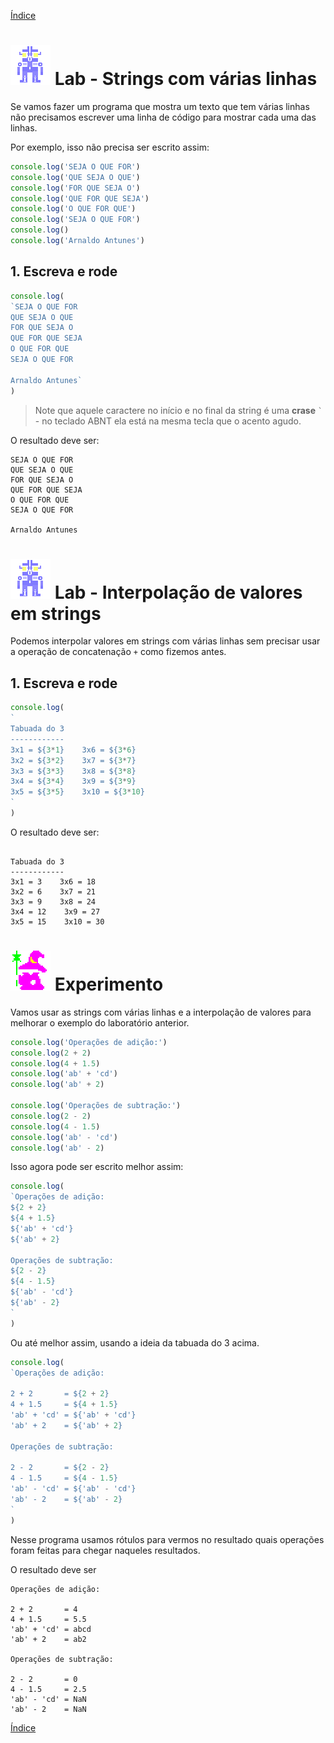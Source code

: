 [Índice](README.md)

# ![Robô](img/robof-64px.png) Lab - Strings com várias linhas

Se vamos fazer um programa que mostra um texto que tem várias linhas não precisamos escrever uma linha de código para mostrar cada uma das linhas.

Por exemplo, isso não precisa ser escrito assim:

``` js
console.log('SEJA O QUE FOR')
console.log('QUE SEJA O QUE')
console.log('FOR QUE SEJA O')
console.log('QUE FOR QUE SEJA')
console.log('O QUE FOR QUE')
console.log('SEJA O QUE FOR')
console.log()
console.log('Arnaldo Antunes')
```

## 1. Escreva e rode
``` js
console.log(
`SEJA O QUE FOR
QUE SEJA O QUE
FOR QUE SEJA O
QUE FOR QUE SEJA
O QUE FOR QUE
SEJA O QUE FOR

Arnaldo Antunes`
)
```

> Note que aquele caractere no início e no final da string é uma **crase** <code>`</code> - no teclado ABNT ela está na mesma tecla que o acento agudo.

O resultado deve ser:
```
SEJA O QUE FOR
QUE SEJA O QUE
FOR QUE SEJA O
QUE FOR QUE SEJA
O QUE FOR QUE
SEJA O QUE FOR

Arnaldo Antunes
```

# ![Robô](img/robof-64px.png) Lab - Interpolação de valores em strings

Podemos interpolar valores em strings com várias linhas sem precisar usar a operação de concatenação <code>+</code> como fizemos antes.

## 1. Escreva e rode

``` js
console.log(
`
Tabuada do 3
------------
3x1 = ${3*1}    3x6 = ${3*6}
3x2 = ${3*2}    3x7 = ${3*7}
3x3 = ${3*3}    3x8 = ${3*8}
3x4 = ${3*4}    3x9 = ${3*9}
3x5 = ${3*5}    3x10 = ${3*10}
`
)
```

O resultado deve ser:
```

Tabuada do 3
------------
3x1 = 3    3x6 = 18
3x2 = 6    3x7 = 21
3x3 = 9    3x8 = 24
3x4 = 12    3x9 = 27
3x5 = 15    3x10 = 30

```

# ![Mago](img/mago-64px.png) Experimento 

Vamos usar as strings com várias linhas e a interpolação de valores para melhorar o exemplo do laboratório anterior.

``` js
console.log('Operações de adição:')
console.log(2 + 2)
console.log(4 + 1.5)
console.log('ab' + 'cd')
console.log('ab' + 2)

console.log('Operações de subtração:')
console.log(2 - 2)
console.log(4 - 1.5)
console.log('ab' - 'cd')
console.log('ab' - 2)
```

Isso agora pode ser escrito melhor assim:


``` js
console.log(
`Operações de adição:
${2 + 2}
${4 + 1.5}
${'ab' + 'cd'}
${'ab' + 2}

Operações de subtração:
${2 - 2}
${4 - 1.5}
${'ab' - 'cd'}
${'ab' - 2}
`
)
```
Ou até melhor assim, usando a ideia da tabuada do 3 acima.

``` js
console.log(
`Operações de adição:

2 + 2       = ${2 + 2}
4 + 1.5     = ${4 + 1.5}
'ab' + 'cd' = ${'ab' + 'cd'}
'ab' + 2    = ${'ab' + 2}

Operações de subtração:

2 - 2       = ${2 - 2}
4 - 1.5     = ${4 - 1.5}
'ab' - 'cd' = ${'ab' - 'cd'}
'ab' - 2    = ${'ab' - 2}
`
)
```
Nesse programa usamos rótulos para vermos no resultado quais operações foram feitas para chegar naqueles resultados.

O resultado deve ser

```
Operações de adição:

2 + 2       = 4
4 + 1.5     = 5.5
'ab' + 'cd' = abcd
'ab' + 2    = ab2

Operações de subtração:

2 - 2       = 0
4 - 1.5     = 2.5
'ab' - 'cd' = NaN
'ab' - 2    = NaN
```

[Índice](README.md)
